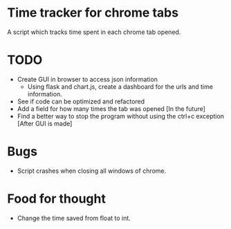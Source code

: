 # Time tracker for chrome tabs
A script which tracks time spent in each chrome tab opened.

# TODO
- Create GUI in browser to access json information
    - Using flask and chart.js, create a dashboard for the urls and time information.
- See if code can be optimized and refactored
- Add a field for how many times the tab was opened [In the future]
- Find a better way to stop the program without using the ctrl+c exception [After GUI is made]

# Bugs
- Script crashes when closing all windows of chrome.

# Food for thought
- Change the time saved from float to int.